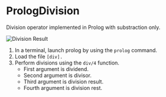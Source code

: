# PrologDivision
Division operator implemented in Prolog with substraction only.  
  
  
![Division Result](https://i.ibb.co/vHYhGx1/div.png)    
1. In a terminal, launch prolog by using the `prolog` command.
2. Load the file `[div].`
3. Perform divisions using the `div/4` function.
    - First argument is dividend.
    - Second argument is divisor.
    - Third argument is division result.
    - Fourth argument is division rest.  